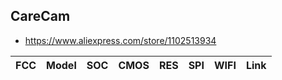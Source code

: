 CareCam
-------
- https://www.aliexpress.com/store/1102513934

| FCC | Model | SOC | CMOS | RES | SPI | WIFI | Link |
|-----|-------|-----|------|-----|-----|------|------|
